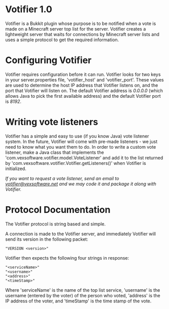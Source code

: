 # Votifier 1.0

Votifier is a Bukkit plugin whose purpose is to be notified when a vote is made on a Minecraft server top list for the server.  Votifier creates a lightweight server that waits for connections by Minecraft server lists and uses a simple protocol to get the required information.

# Configuring Votifier

Votifier requires configuration before it can run.  Votifier looks for two keys in your server.properties file, 'votifier_host' and 'votifier_port'.  These values are used to determine the host IP address that Votifier listens on, and the port that Votifier will listen on.  The default Votifier address is *0.0.0.0* (which allows Java to pick the first available address) and the default Votifier port is *8192*.

# Writing vote listeners

Votifier has a simple and easy to use (if you know Java) vote listener system.  In the future, Votifier will come with pre-made listeners - we just need to know what you want them to do.  In order to write a custom vote listener, make a Java class that implements the 'com.vexsoftware.votifier.model.VoteListener' and add it to the list returned by 'com.vexsoftware.votifier.Votifier.getListeners()' when Votifier is initialized.

*If you want to request a vote listener, send an email to votifier@vexsoftware.net and we may code it and package it along with Votifier.*

# Protocol Documentation

The Votifier protocol is string based and simple.

A connection is made to the Votifier server, and immediately Votifier will send its version in the following packet:

    "VERSION <version>"

Votifier then expects the following four strings in response:

	"<serviceName>"
	"<username>"
	"<address>"
	"<timeStamp>"

Where 'serviceName' is the name of the top list service, 'username' is the username (entered by the voter) of the person who voted, 'address' is the IP address of the voter, and 'timeStamp' is the time stamp of the vote.